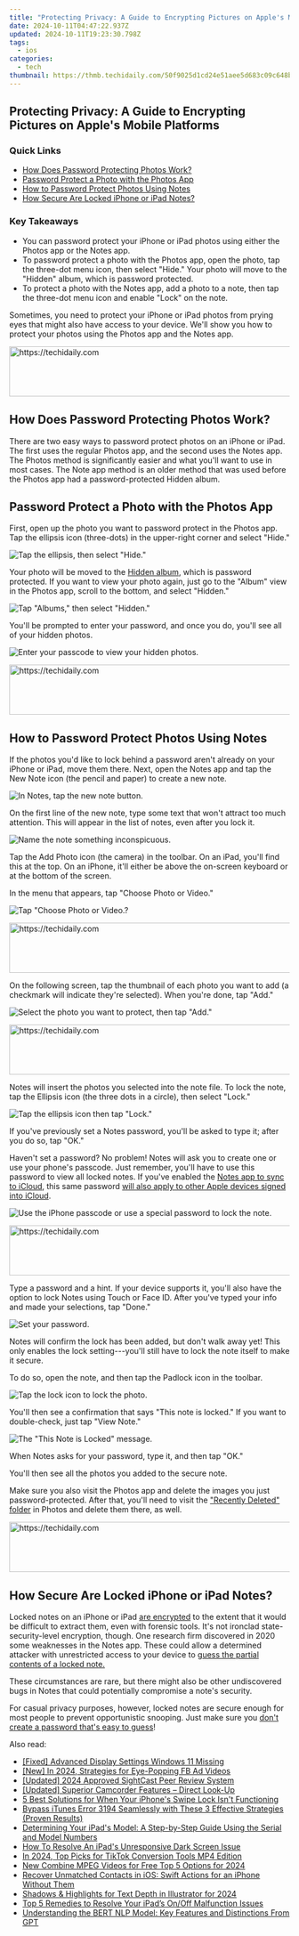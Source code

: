 ```yaml
---
title: "Protecting Privacy: A Guide to Encrypting Pictures on Apple's Mobile Platforms"
date: 2024-10-11T04:47:22.937Z
updated: 2024-10-11T19:23:30.798Z
tags:
  - ios
categories:
  - tech
thumbnail: https://thmb.techidaily.com/50f9025d1cd24e51aee5d683c09c648b774d15c542de5a35365804c9b914df05.jpg
---
```


## Protecting Privacy: A Guide to Encrypting Pictures on Apple's Mobile Platforms

### Quick Links

* [How Does Password Protecting Photos Work?](https://video-capture.techidaily.com/understanding-the-advantages-manycams-multicam-recordings/)
* [Password Protect a Photo with the Photos App](https://facebook.techidaily.com/the-crossroads-personal-security-concerns-with-using-facebook-as-an-account-access-point/)
* [How to Password Protect Photos Using Notes](https://screen-video-capture.techidaily.com/in-2024-utilizing-obs-in-android-setups-a-beginners-manual/)
* [How Secure Are Locked iPhone or iPad Notes?](https://location-social.techidaily.com/in-2024-how-to-change-gps-location-on-realme-narzo-60-5g-easily-and-safely-drfone-by-drfone-virtual-android/)

### Key Takeaways

* You can password protect your iPhone or iPad photos using either the Photos app or the Notes app.
* To password protect a photo with the Photos app, open the photo, tap the three-dot menu icon, then select "Hide." Your photo will move to the "Hidden" album, which is password protected.
* To protect a photo with the Notes app, add a photo to a note, then tap the three-dot menu icon and enable "Lock" on the note.

 Sometimes, you need to protect your iPhone or iPad photos from prying eyes that might also have access to your device. We'll show you how to protect your photos using the Photos app and the Notes app.

<!-- affiliate ads begin -->
<a href="https://aligracehair.sjv.io/c/5597632/1934258/19272" target="_top" id="1934258">
  <img src="//a.impactradius-go.com/display-ad/19272-1934258" border="0" alt="https://techidaily.com" width="728" height="90"/>
</a>
<img height="0" width="0" src="https://aligracehair.sjv.io/i/5597632/1934258/19272" style="position:absolute;visibility:hidden;" border="0" />
<!-- affiliate ads end -->

##  How Does Password Protecting Photos Work?

 There are two easy ways to password protect photos on an iPhone or iPad. The first uses the regular Photos app, and the second uses the Notes app. The Photos method is significantly easier and what you'll want to use in most cases. The Note app method is an older method that was used before the Photos app had a password-protected Hidden album.

##  Password Protect a Photo with the Photos App

 First, open up the photo you want to password protect in the Photos app. Tap the ellipsis icon (three-dots) in the upper-right corner and select "Hide."

![Tap the ellipsis, then select "Hide."](https://static1.howtogeekimages.com/wordpress/wp-content/uploads/2023/11/1-elipses-tap-hide.png) 

 Your photo will be moved to the [Hidden album](https://on-screen-recording.techidaily.com/updated-in-2024-enhancing-stardew-experience-discovering-the-top-7-modifications/), which is password protected. If you want to view your photo again, just go to the "Album" view in the Photos app, scroll to the bottom, and select "Hidden."

![Tap "Albums," then select "Hidden."](https://static1.howtogeekimages.com/wordpress/wp-content/uploads/2023/11/2-albums-hidden.png) 

 You'll be prompted to enter your password, and once you do, you'll see all of your hidden photos.

![Enter your passcode to view your hidden photos.](https://static1.howtogeekimages.com/wordpress/wp-content/uploads/2023/11/3-passcode-view-album.png) 

<!-- affiliate ads begin -->
<a href="https://appsumo.8odi.net/c/5597632/2151882/7443" target="_top" id="2151882">
  <img src="//a.impactradius-go.com/display-ad/7443-2151882" border="0" alt="https://techidaily.com" width="600" height="90"/>
</a>
<img height="0" width="0" src="https://appsumo.8odi.net/i/5597632/2151882/7443" style="position:absolute;visibility:hidden;" border="0" />
<!-- affiliate ads end -->

##  How to Password Protect Photos Using Notes

 If the photos you'd like to lock behind a password aren't already on your iPhone or iPad, move them there. Next, open the Notes app and tap the New Note icon (the pencil and paper) to create a new note.

![In Notes, tap the new note button.](https://static1.howtogeekimages.com/wordpress/wp-content/uploads/2020/09/tap_new_note_button.jpg) 

 On the first line of the new note, type some text that won't attract too much attention. This will appear in the list of notes, even after you lock it.

![Name the note something inconspicuous.](https://static1.howtogeekimages.com/wordpress/wp-content/uploads/2023/11/5-random-name.png) 

 Tap the Add Photo icon (the camera) in the toolbar. On an iPad, you'll find this at the top. On an iPhone, it'll either be above the on-screen keyboard or at the bottom of the screen.

 In the menu that appears, tap "Choose Photo or Video."

![Tap "Choose Photo or Video.?](https://static1.howtogeekimages.com/wordpress/wp-content/uploads/2023/11/6-choose-photo-or-video.png) 

<!-- affiliate ads begin -->
<a href="https://ephamedtechinc.pxf.io/c/5597632/2137221/26400" target="_top" id="2137221">
  <img src="//a.impactradius-go.com/display-ad/26400-2137221" border="0" alt="https://techidaily.com" width="728" height="90"/>
</a>
<img height="0" width="0" src="https://ephamedtechinc.pxf.io/i/5597632/2137221/26400" style="position:absolute;visibility:hidden;" border="0" />
<!-- affiliate ads end -->

 On the following screen, tap the thumbnail of each photo you want to add (a checkmark will indicate they're selected). When you're done, tap "Add."

![Select the photo you want to protect, then tap "Add."](https://static1.howtogeekimages.com/wordpress/wp-content/uploads/2023/11/7-add-photos.png) 

<!-- affiliate ads begin -->
<a href="https://ephamedtechinc.pxf.io/c/5597632/2137223/26400" target="_top" id="2137223">
  <img src="//a.impactradius-go.com/display-ad/26400-2137223" border="0" alt="https://techidaily.com" width="728" height="90"/>
</a>
<img height="0" width="0" src="https://ephamedtechinc.pxf.io/i/5597632/2137223/26400" style="position:absolute;visibility:hidden;" border="0" />
<!-- affiliate ads end -->

 Notes will insert the photos you selected into the note file. To lock the note, tap the Ellipsis icon (the three dots in a circle), then select "Lock."

![Tap the ellipsis icon then tap "Lock."](https://static1.howtogeekimages.com/wordpress/wp-content/uploads/2023/11/8-select-ellipsis-then-tap-lock.png) 

 If you've previously set a Notes password, you'll be asked to type it; after you do so, tap "OK."

 Haven't set a password? No problem! Notes will ask you to create one or use your phone's passcode. Just remember, you'll have to use this password to view all locked notes. If you've enabled the [Notes app to sync to iCloud](https://instagram-video-recordings.techidaily.com/updated-2024-approved-how-to-view-instagram-stories-anonymously-on-pc-android-and-iphone-free/), this same password [will also apply to other Apple devices signed into iCloud](https://support.apple.com/en-us/HT205794).

![Use the iPhone passcode or use a special password to lock the note.](https://static1.howtogeekimages.com/wordpress/wp-content/uploads/2023/11/9-iphone-passcode-or-pw.png) 

<!-- affiliate ads begin -->
<a href="https://appsumo.8odi.net/c/5597632/2144308/7443" target="_top" id="2144308">
  <img src="//a.impactradius-go.com/display-ad/7443-2144308" border="0" alt="https://techidaily.com" width="600" height="90"/>
</a>
<img height="0" width="0" src="https://appsumo.8odi.net/i/5597632/2144308/7443" style="position:absolute;visibility:hidden;" border="0" />
<!-- affiliate ads end -->

 Type a password and a hint. If your device supports it, you'll also have the option to lock Notes using Touch or Face ID. After you've typed your info and made your selections, tap "Done."

![Set your password.](https://static1.howtogeekimages.com/wordpress/wp-content/uploads/2023/11/10-pick-iphone-password.png) 

 Notes will confirm the lock has been added, but don't walk away yet! This only enables the lock setting---you'll still have to lock the note itself to make it secure.

 To do so, open the note, and then tap the Padlock icon in the toolbar.

![Tap the lock icon to lock the photo.](https://static1.howtogeekimages.com/wordpress/wp-content/uploads/2023/11/11-tap-the-lock-icon.png) 

 You'll then see a confirmation that says "This note is locked." If you want to double-check, just tap "View Note."

![The "This Note is Locked" message.](https://static1.howtogeekimages.com/wordpress/wp-content/uploads/2023/11/12-note-is-locked.png) 

 When Notes asks for your password, type it, and then tap "OK."

 You'll then see all the photos you added to the secure note.

 Make sure you also visit the Photos app and delete the images you just password-protected. After that, you'll need to visit the ["Recently Deleted" folder](https://unlock-android.techidaily.com/in-2024-top-10-fingerprint-lock-apps-to-lock-your-infinix-smart-8-hd-phone-by-drfone-android/) in Photos and delete them there, as well.

<!-- affiliate ads begin -->
<a href="https://ephamedtechinc.pxf.io/c/5597632/2136617/26400" target="_top" id="2136617">
  <img src="//a.impactradius-go.com/display-ad/26400-2136617" border="0" alt="https://techidaily.com" width="728" height="90"/>
</a>
<img height="0" width="0" src="https://ephamedtechinc.pxf.io/i/5597632/2136617/26400" style="position:absolute;visibility:hidden;" border="0" />
<!-- affiliate ads end -->

##  How Secure Are Locked iPhone or iPad Notes?

 Locked notes on an iPhone or iPad [are encrypted](https://crypto.stackexchange.com/questions/52310/apple-secure-notes-how-secure) to the extent that it would be difficult to extract them, even with forensic tools. It's not ironclad state-security-level encryption, though. One research firm discovered in 2020 some weaknesses in the Notes app. These could allow a determined attacker with unrestricted access to your device to [guess the partial contents of a locked note.](https://www.macobserver.com/news/locked-apple-notes-arent-secure/) 

 These circumstances are rare, but there might also be other undiscovered bugs in Notes that could potentially compromise a note's security.

 For casual privacy purposes, however, locked notes are secure enough for most people to prevent opportunistic snooping. Just make sure you [don't create a password that's easy to guess](https://extra-hints.techidaily.com/crafting-authenticity-in-client-testimonial-videos-for-2024/)!

<ins class="adsbygoogle"
     style="display:block"
     data-ad-format="autorelaxed"
     data-ad-client="ca-pub-7571918770474297"
     data-ad-slot="1223367746"></ins>

<ins class="adsbygoogle"
     style="display:block"
     data-ad-client="ca-pub-7571918770474297"
     data-ad-slot="8358498916"
     data-ad-format="auto"
     data-full-width-responsive="true"></ins>

<span class="atpl-alsoreadstyle">Also read:</span>
<div><ul>
<li><a href="https://graphic-issues.techidaily.com/fixed-advanced-display-settings-windows-11-missing/"><u>[Fixed] Advanced Display Settings Windows 11 Missing</u></a></li>
<li><a href="https://facebook-clips.techidaily.com/new-in-2024-strategies-for-eye-popping-fb-ad-videos/"><u>[New] In 2024, Strategies for Eye-Popping FB Ad Videos</u></a></li>
<li><a href="https://video-screen-grab.techidaily.com/updated-2024-approved-sightcast-peer-review-system/"><u>[Updated] 2024 Approved SightCast Peer Review System</u></a></li>
<li><a href="https://some-skills.techidaily.com/updated-superior-camcorder-features-direct-look-up/"><u>[Updated] Superior Camcorder Features – Direct Look-Up</u></a></li>
<li><a href="https://os-tips.techidaily.com/5-best-solutions-for-when-your-iphones-swipe-lock-isnt-functioning/"><u>5 Best Solutions for When Your iPhone's Swipe Lock Isn't Functioning</u></a></li>
<li><a href="https://os-tips.techidaily.com/bypass-itunes-error-3194-seamlessly-with-these-3-effective-strategies-proven-results/"><u>Bypass iTunes Error 3194 Seamlessly with These 3 Effective Strategies (Proven Results)</u></a></li>
<li><a href="https://os-tips.techidaily.com/determining-your-ipads-model-a-step-by-step-guide-using-the-serial-and-model-numbers/"><u>Determining Your iPad's Model: A Step-by-Step Guide Using the Serial and Model Numbers</u></a></li>
<li><a href="https://os-tips.techidaily.com/how-to-resolve-an-ipads-unresponsive-dark-screen-issue/"><u>How To Resolve An iPad's Unresponsive Dark Screen Issue</u></a></li>
<li><a href="https://tiktok-videos.techidaily.com/in-2024-top-picks-for-tiktok-conversion-tools-mp4-edition/"><u>In 2024, Top Picks for TikTok Conversion Tools MP4 Edition</u></a></li>
<li><a href="https://ai-video-tools.techidaily.com/new-combine-mpeg-videos-for-free-top-5-options-for-2024/"><u>New Combine MPEG Videos for Free Top 5 Options for 2024</u></a></li>
<li><a href="https://os-tips.techidaily.com/recover-unmatched-contacts-in-ios-swift-actions-for-an-iphone-without-them/"><u>Recover Unmatched Contacts in iOS: Swift Actions for an iPhone Without Them</u></a></li>
<li><a href="https://fox-cloud.techidaily.com/shadows-and-highlights-for-text-depth-in-illustrator-for-2024/"><u>Shadows & Highlights for Text Depth in Illustrator for 2024</u></a></li>
<li><a href="https://os-tips.techidaily.com/top-5-remedies-to-resolve-your-ipads-onoff-malfunction-issues/"><u>Top 5 Remedies to Resolve Your iPad’s On/Off Malfunction Issues</u></a></li>
<li><a href="https://tech-haven.techidaily.com/understanding-the-bert-nlp-model-key-features-and-distinctions-from-gpt/"><u>Understanding the BERT NLP Model: Key Features and Distinctions From GPT</u></a></li>
</ul></div>

